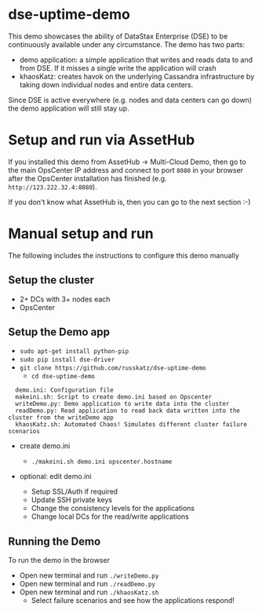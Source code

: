 # dse-uptime-demo
This demo showcases the ability of DataStax Enterprise (DSE) to be continuously available under any circumstance. The demo has  two parts: 
* demo application: a simple application that writes and reads data to and from DSE. If it misses a single write the application will crash
* khaosKatz: creates havok on the underlying Cassandra infrastructure by taking down individual nodes and entire data centers. 

Since DSE is active everywhere (e.g. nodes and data centers can go down) the demo application will still stay up.

# Setup and run via AssetHub
If you installed this demo from AssetHub -> Multi-Cloud Demo, then go to the main OpsCenter IP address and connect to port `8080` in your browser after the OpsCenter installation has finished (e.g. `http://123.222.32.4:8080`).

If you don't know what AssetHub is, then you can go to the next section :-)

# Manual setup and run
The following includes the instructions to configure this demo manually

## Setup the cluster
* 2+ DCs with 3+ nodes each
* OpsCenter

## Setup the Demo app
* `sudo apt-get install python-pip`
* `sudo pip install dse-driver`
* `git clone https://github.com/russkatz/dse-uptime-demo`
  * `cd dse-uptime-demo`

```  
  demo.ini: Configuration file
  makeini.sh: Script to create demo.ini based on Opscenter
  writeDemo.py: Demo application to write data into the cluster
  readDemo.py: Read application to read back data written into the cluster from the writeDemo app
  khaosKatz.sh: Automated Chaos! Simulates different cluster failure scenarios
```

* create demo.ini
  * `./makeini.sh demo.ini opscenter.hostname`
  
* optional: edit demo.ini
  * Setup SSL/Auth if required
  * Update SSH private keys
  * Change the consistency levels for the applications
  * Change local DCs for the read/write applications
  
## Running the Demo
To run the demo in the browser
* Open new terminal and run `./writeDemo.py`
* Open new terminal and run `./readDemo.py`
* Open new terminal and run `./khaosKatz.sh`
  * Select failure scenarios and see how the applications respond!
  

